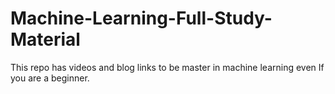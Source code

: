 # Machine-Learning-Full-Study-Material
This repo has videos and blog links to be master in machine learning even If you are a beginner. 
